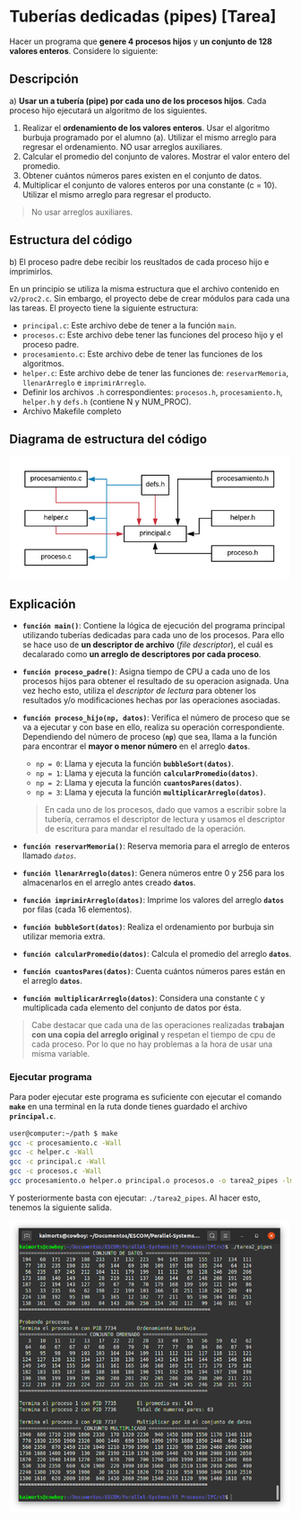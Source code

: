 # Tuberías dedicadas (pipes) [Tarea]
Hacer un programa que __genere 4 procesos hijos__ y __un conjunto de 128 valores enteros__. Considere lo siguiente:

## Descripción
a) __Usar un a tubería (pipe) por cada uno de los procesos hijos__. Cada proceso hijo ejecutará un algoritmo de los siguientes.

1. Realizar el __ordenamiento de los valores enteros__. Usar el algoritmo burbuja programado por el alumno (a). Utilizar el mismo arreglo para regresar el ordenamiento. NO usar arreglos auxiliares.
2. Calcular el promedio del conjunto de valores. Mostrar el valor entero del promedio.
3. Obtener cuántos números pares existen en el conjunto de datos.
4. Multiplicar el conjunto de valores enteros por una constante (c = 10). Utilizar el mismo arreglo para regresar el producto. 

> No usar arreglos auxiliares.

## Estructura del código
b) El proceso padre debe recibir los reusltados de cada proceso hijo e imprimirlos.

En un principio se utiliza la misma estructura que el archivo contenido en `v2/proc2.c`. Sin embargo, el proyecto debe de crear módulos para cada una las tareas. El proyecto tiene la siguiente estructura:
- `principal.c`: Este archivo debe de tener a la función `main`.
- `procesos.c`: Este archivo debe tener las funciones del proceso hijo y el proceso padre.
- `procesamiento.c`: Este archivo debe de tener las funciones de los algoritmos.
- `helper.c`: Este archivo debe de tener las funciones de: `reservarMemoria`, `llenarArreglo` e `imprimirArreglo`.
- Definir los archivos `.h` correspondientes: `procesos.h`, `procesamiento.h`, `helper.h` y `defs.h` (contiene N y NUM_PROC).
- Archivo Makefile completo

## Diagrama de estructura del código

<img align="center" src="img/diagram_tarea2.png" width="500"/>

## Explicación

* __`función main()`__: Contiene la lógica de ejecución del programa principal utilizando tuberías dedicadas para cada uno de los procesos. Para ello se hace uso de __un descriptor de archivo__ (_file descriptor_), el cuál es decalarado como __un arreglo de descriptores por cada proceso__.

* __`función proceso_padre()`__: Asigna tiempo de CPU a cada uno de los procesos hijos para obtener el resultado de su operacion asignada. Una vez hecho esto, utiliza el _descriptor de lectura_ para obtener los resultados  y/o modificaciones hechas por las operaciones asociadas.


* __`función proceso_hijo(np, datos)`__: Verifica el número de proceso que se va a ejecutar y con base en ello, realiza su operación correspondiente. Dependiendo del número de proceso (**`np`**) que sea, llama a la función para encontrar el __mayor o menor número__ en el arreglo **`datos`**.
	* `np = 0`: Llama y ejecuta la función __`bubbleSort(datos)`__.
	* `np = 1`: Llama y ejecuta la función __`calcularPromedio(datos)`__.
	* `np = 2`: Llama y ejecuta la función __`cuantosPares(datos)`__.
	* `np = 3`: Llama y ejecuta la función __`multiplicarArreglo(datos)`__.

	> En cada uno de los procesos, dado que vamos a escribir sobre la tubería, cerramos el descriptor de lectura y usamos el descriptor de escritura para mandar el resultado de la operación. 

* __`función reservarMemoria()`__: Reserva memoria para el arreglo de enteros llamado _`datos`_.
* __`función llenarArreglo(datos)`__: Genera números entre 0 y 256 para los almacenarlos en el arreglo antes creado __`datos`__.
* __`función imprimirArreglo(datos)`__: Imprime los valores del arreglo __`datos`__ por filas (cada 16 elementos).

* __`función bubbleSort(datos)`__: Realiza el ordenamiento por burbuja sin utilizar memoria extra.
* __`función calcularPromedio(datos)`__: Calcula el promedio del arreglo __`datos`__. 
* __`función cuantosPares(datos)`__: Cuenta cuántos números pares están en el arreglo __`datos`__.
* __`función multiplicarArreglo(datos)`__: Considera una constante `C` y multiplicada cada elemento del conjunto de datos por ésta.


> Cabe destacar que cada una de las operaciones realizadas __trabajan con una copia del arreglo original__ y respetan el tiempo de cpu de cada proceso. Por lo que no hay problemas a la hora de usar una misma variable.

### Ejecutar programa
Para poder ejecutar este programa es suficiente con ejecutar el comando __`make`__ en una terminal en la ruta donde tienes guardado el archivo __`principal.c`__.

```bash
user@computer:~/path $ make
gcc -c procesamiento.c -Wall
gcc -c helper.c -Wall
gcc -c principal.c -Wall
gcc -c procesos.c -Wall
gcc procesamiento.o helper.o principal.o procesos.o -o tarea2_pipes -lm
```

Y posteriormente basta con ejecutar: `./tarea2_pipes`. Al hacer esto, tenemos la siguiente salida.

<img align="center" src="img/tarea2_pipes.png" width="500"/>